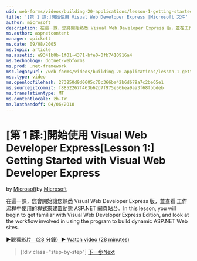 ```yaml
---
uid: web-forms/videos/building-20-applications/lesson-1-getting-started-with-visual-web-developer-express
title: '[第 1 課:]開始使用 Visual Web Developer Express |Microsoft 文件'
author: microsoft
description: 在這一課，您將開始熟悉 Visual Web Developer Express 版，並在工作流程中使用的程式來建置動態查詢...
ms.author: aspnetcontent
manager: wpickett
ms.date: 09/08/2005
ms.topic: article
ms.assetid: e9341b0b-1f01-4371-bfe0-0fb7410916a4
ms.technology: dotnet-webforms
ms.prod: .net-framework
msc.legacyurl: /web-forms/videos/building-20-applications/lesson-1-getting-started-with-visual-web-developer-express
msc.type: video
ms.openlocfilehash: 273850d9d0605c70c366ba42b6d679a7c2be65e1
ms.sourcegitcommit: f8852267f463b62d7f975e56bea9aa3f68fbbdeb
ms.translationtype: MT
ms.contentlocale: zh-TW
ms.lasthandoff: 04/06/2018
---
```

<a name="lesson-1-getting-started-with-visual-web-developer-express"></a><span data-ttu-id="b767f-103">[第 1 課:]開始使用 Visual Web Developer Express</span><span class="sxs-lookup"><span data-stu-id="b767f-103">[Lesson 1:] Getting Started with Visual Web Developer Express</span></span>
====================
<span data-ttu-id="b767f-104">by [Microsoft](https://github.com/microsoft)</span><span class="sxs-lookup"><span data-stu-id="b767f-104">by [Microsoft](https://github.com/microsoft)</span></span>

<span data-ttu-id="b767f-105">在這一課，您會開始讓您熟悉 Visual Web Developer Express 版，並查看 工作流程中使用的程式來建置動態 ASP.NET 網頁站台。</span><span class="sxs-lookup"><span data-stu-id="b767f-105">In this lesson, you will begin to get familiar with Visual Web Developer Express Edition, and look at the workflow involved in using the program to build dynamic ASP.NET Web sites.</span></span>

[<span data-ttu-id="b767f-106">&#9654;觀看影片 （28 分鐘）</span><span class="sxs-lookup"><span data-stu-id="b767f-106">&#9654; Watch video (28 minutes)</span></span>](https://channel9.msdn.com/Blogs/ASP-NET-Site-Videos/lesson-1-getting-started-with-visual-web-developer-express)

> [!div class="step-by-step"]
> [<span data-ttu-id="b767f-107">下一步</span><span class="sxs-lookup"><span data-stu-id="b767f-107">Next</span></span>](lesson-2-creating-a-web-forms-user-interface.md)
